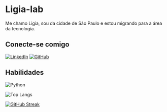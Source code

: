 # Ligia-lab

Me chamo Ligia, sou da cidade de São Paulo e estou migrando para a área da tecnologia.

## Conecte-se comigo
[![LinkedIn](https://img.shields.io/badge/LinkedIn-000?style=for-the-badge&logo=linkedin&logoColor=0E76A8)](https://www.linkedin.com/in/ligia-camara-5b639072/)
[![GitHub](https://img.shields.io/badge/GitHub-000?style=for-the-badge&logo=github&logoColor=0E76A8)](https://github.com/Ligia-lab)

## Habilidades
![Python](https://img.shields.io/badge/Python-000?style=for-the-badge&logo=python)



![Top Langs](https://github-readme-stats-git-masterrstaa-rickstaa.vercel.app/api/top-langs/?username=Ligia-lab&layout=compact&bg_color=000&border_color=30A3DC&title_color=E94D5F&text_color=FFF)

[![GitHub Streak](https://streak-stats.demolab.com/?user=Ligia-lab&theme=bear&background=000&border=30A3DC&dates=FFF)](https://git.io/streak-stats)

